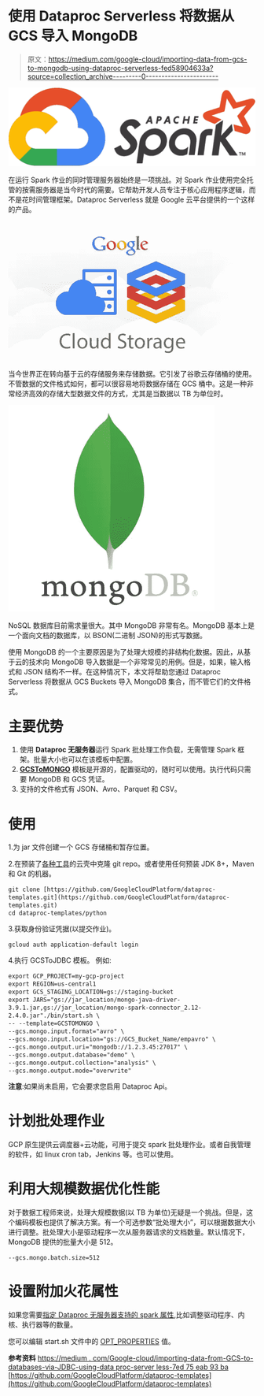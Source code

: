 # 使用 Dataproc Serverless 将数据从 GCS 导入 MongoDB

> 原文：<https://medium.com/google-cloud/importing-data-from-gcs-to-mongodb-using-dataproc-serverless-fed58904633a?source=collection_archive---------0----------------------->

![](img/ca2fee85d2e0c3497782245367c8aae3.png)

在运行 Spark 作业的同时管理服务器始终是一项挑战。对 Spark 作业使用完全托管的按需服务器是当今时代的需要。它帮助开发人员专注于核心应用程序逻辑，而不是花时间管理框架。Dataproc Serverless 就是 Google 云平台提供的一个这样的产品。

![](img/ff2c6315f7b242982c906ab3f0dafad5.png)

当今世界正在转向基于云的存储服务来存储数据。它引发了谷歌云存储桶的使用。不管数据的文件格式如何，都可以很容易地将数据存储在 GCS 桶中。这是一种非常经济高效的存储大型数据文件的方式，尤其是当数据以 TB 为单位时。

![](img/1f1ba9a95d9cba0f74138890e0e5ab58.png)

NoSQL 数据库目前需求量很大。其中 MongoDB 非常有名。MongoDB 基本上是一个面向文档的数据库，以 BSON(二进制 JSON)的形式写数据。

使用 MongoDB 的一个主要原因是为了处理大规模的非结构化数据。因此，从基于云的技术向 MongoDB 导入数据是一个非常常见的用例。但是，如果，输入格式和 JSON 结构不一样。在这种情况下，本文将帮助您通过 Dataproc Serverless 将数据从 GCS Buckets 导入 MongoDB 集合，而不管它们的文件格式。

# 主要优势

1.  使用 **Dataproc 无服务器**运行 Spark 批处理工作负载，无需管理 Spark 框架。批量大小也可以在该模板中配置。
2.  [**GCSToMONGO**](https://github.com/GoogleCloudPlatform/dataproc-templates/blob/main/python/dataproc_templates/gcs/README.md) 模板是开源的，配置驱动的，随时可以使用。执行代码只需要 MongoDB 和 GCS 凭证。
3.  支持的文件格式有 JSON、Avro、Parquet 和 CSV。

# 使用

1.为 jar 文件创建一个 GCS 存储桶和暂存位置。

2.在预装了[各种工具](https://cloud.google.com/shell/docs/how-cloud-shell-works)的云壳中克隆 git repo。或者使用任何预装 JDK 8+，Maven 和 Git 的机器。

```
git clone [https://github.com/GoogleCloudPlatform/dataproc-templates.git](https://github.com/GoogleCloudPlatform/dataproc-templates.git)
cd dataproc-templates/python
```

3.获取身份验证凭据(以提交作业)。

```
gcloud auth application-default login
```

4.执行 GCSToJDBC 模板。
例如:

```
export GCP_PROJECT=my-gcp-project
export REGION=us-central1
export GCS_STAGING_LOCATION=gs://staging-bucket
export JARS="gs://jar_location/mongo-java-driver-3.9.1.jar,gs://jar_location/mongo-spark-connector_2.12-2.4.0.jar"./bin/start.sh \
-- --template=GCSTOMONGO \
--gcs.mongo.input.format="avro" \
--gcs.mongo.input.location="gs://GCS_Bucket_Name/empavro" \
--gcs.mongo.output.uri="mongodb://1.2.3.45:27017" \
--gcs.mongo.output.database="demo" \
--gcs.mongo.output.collection="analysis" \
--gcs.mongo.output.mode="overwrite"
```

**注意**:如果尚未启用，它会要求您启用 Dataproc Api。

# 计划批处理作业

GCP 原生提供云调度器+云功能，可用于提交 spark 批处理作业。或者自我管理的软件，如 linux cron tab，Jenkins 等。也可以使用。

# 利用大规模数据优化性能

对于数据工程师来说，处理大规模数据(以 TB 为单位)无疑是一个挑战。但是，这个编码模板也提供了解决方案。有一个可选参数“批处理大小”，可以根据数据大小进行调整。批处理大小是驱动程序一次从服务器请求的文档数量。默认情况下，MongoDB 提供的批量大小是 512。

```
--gcs.mongo.batch.size=512
```

# 设置附加火花属性

如果您需要[指定 Dataproc 无服务器支持的 spark 属性](https://cloud.google.com/dataproc-serverless/docs/concepts/properties),比如调整驱动程序、内核、执行器等的数量。

您可以编辑 start.sh 文件中的 [OPT_PROPERTIES](https://github.com/GoogleCloudPlatform/dataproc-templates/blob/main/java/bin/start.sh#L50) 值。

**参考资料**
[https://medium . com/Google-cloud/importing-data-from-GCS-to-databases-via-JDBC-using-data proc-server less-7ed 75 eab 93 ba](/google-cloud/importing-data-from-gcs-to-databases-via-jdbc-using-dataproc-serverless-7ed75eab93ba)
[https://github.com/GoogleCloudPlatform/dataproc-templates](https://github.com/GoogleCloudPlatform/dataproc-templates)